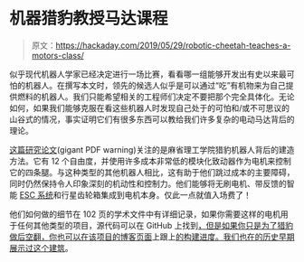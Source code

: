 # 机器猎豹教授马达课程

> 原文：<https://hackaday.com/2019/05/29/robotic-cheetah-teaches-a-motors-class/>

似乎现代机器人学家已经决定进行一场比赛，看看哪一组能够开发出有史以来最可怕的机器人。在撰写本文时，领先的候选人似乎是可以通过“吃”有机物来为自己提供燃料的机器人。我们只能希望相关的工程师们决定不要把那个完全具体化。无论如何，如果我们能够克服在看这些机器人时发现自己处于的可怕和/或不可思议的山谷式的情况，事实证明它们有很多东西可以教给我们许多复杂的电动马达背后的理论。

[这篇研究论文](https://dspace.mit.edu/bitstream/handle/1721.1/118671/1057343368-MIT.pdf?sequence=1)(gigant PDF warning)关注的是麻省理工学院猎豹机器人背后的建造方法。它有 12 个自由度，并使用许多成本非常低的模块化致动器作为电机来控制它的四条腿。与这种类型的其他机器人相比，这有助于他们跳过成本的主要障碍，同时仍然保持令人印象深刻的机动性和控制力。他们能够将无刷电机、带反馈的智能 [ESC 系统](https://en.wikipedia.org/wiki/Electronic_speed_control)和行星齿轮箱集成到电机本身。仅此一点就值入场费了！

他们如何做的细节在 102 页的学术文件中有详细记录，如果你需要这样的电机用于任何其他类型的项目，源代码可以在 GitHub 上找到[，但是如果你只是为了猎豹做后空翻，你也可以在该项目的博客页面](https://github.com/bgkatz/3phase_integrated)上跟上[的构建进度。我们也在](http://build-its-inprogress.blogspot.com/2019/03/hello-there-mini-cheetah.html)[的历史早期展示过这个建筑](https://hackaday.com/2014/09/15/mits-robotic-cheetah-is-getting-even-scarier/)。